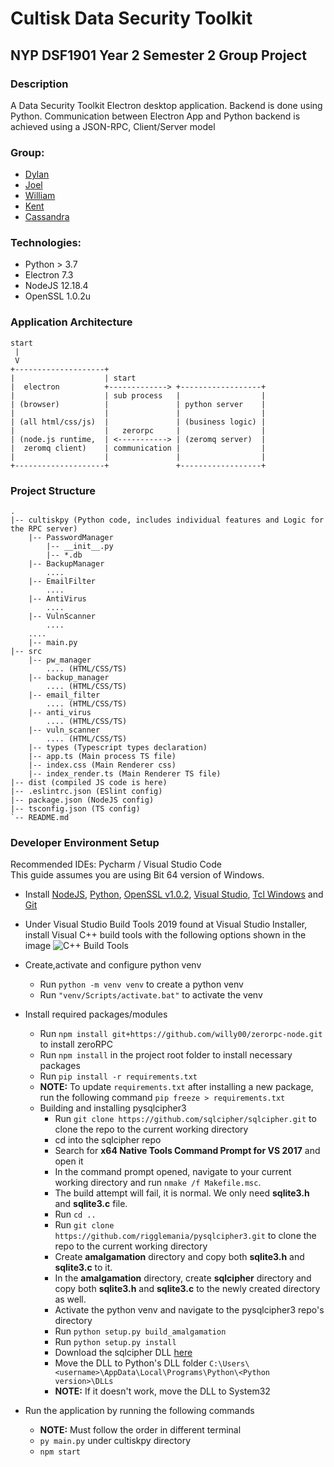 # Cultisk Data Security Toolkit

## NYP DSF1901 Year 2 Semester 2 Group Project

### Description

A Data Security Toolkit Electron desktop application.
Backend is done using Python. 
Communication between Electron App and Python backend is achieved using a JSON-RPC, Client/Server model

### Group:

* [Dylan](https://github.com/Dylan-Liew)
* [Joel](https://github.com/j041)
* [William](https://github.com/willy00)
* [Kent](https://github.com/kentlow2002)
* [Cassandra](https://github.com/Cassandra-Fu)

### Technologies:
* Python > 3.7
* Electron 7.3
* NodeJS 12.18.4
* OpenSSL 1.0.2u

### Application Architecture

```text
start
 | 
 V 
+--------------------+
|                    | start
|  electron          +-------------> +------------------+
|                    | sub process   |                  |
| (browser)          |               | python server    |
|                    |               |                  |
| (all html/css/js)  |               | (business logic) |
|                    |   zerorpc     |                  |
| (node.js runtime,  | <-----------> | (zeromq server)  |
|  zeromq client)    | communication |                  |
|                    |               |                  |
+--------------------+               +------------------+
```

### Project Structure

```text
.
|-- cultiskpy (Python code, includes individual features and Logic for the RPC server)
    |-- PasswordManager 
        |-- __init__.py 
        |-- *.db 
    |-- BackupManager
        ....
    |-- EmailFilter
        ....
    |-- AntiVirus
        ....
    |-- VulnScanner 
        ....
    ....
    |-- main.py
|-- src 
    |-- pw_manager 
        .... (HTML/CSS/TS)
    |-- backup_manager
        .... (HTML/CSS/TS)
    |-- email_filter
        .... (HTML/CSS/TS)
    |-- anti_virus
        .... (HTML/CSS/TS)
    |-- vuln_scanner
        .... (HTML/CSS/TS)
    |-- types (Typescript types declaration)
    |-- app.ts (Main process TS file)
    |-- index.css (Main Renderer css)
    |-- index_render.ts (Main Renderer TS file)
|-- dist (compiled JS code is here)
|-- .eslintrc.json (ESlint config)
|-- package.json (NodeJS config)
|-- tsconfig.json (TS config)
`-- README.md
```

### Developer Environment Setup
Recommended IDEs: Pycharm / Visual Studio Code  
This guide assumes you are using Bit 64 version of Windows.

* Install [NodeJS](https://nodejs.org/en/download/), 
  [Python](https://www.python.org/downloads/), 
  [OpenSSL v1.0.2](https://web.archive.org/web/20200427093430/https://slproweb.com/download/Win64OpenSSL-1_0_2u.exe), 
  [Visual Studio](https://visualstudio.microsoft.com/thank-you-downloading-visual-studio/?sku=BuildTools&rel=16),
  [Tcl Windows](https://www.activestate.com/products/activetcl/downloads/) and
  [Git](https://git-scm.com/downloads)
* Under Visual Studio Build Tools 2019 found at Visual Studio Installer, install Visual C++ build tools with the following options shown in the image 
![C++ Build Tools](https://imgur.com/a/2PhAM0Q)
* Create,activate and configure python venv
  * Run `python -m venv venv` to create a python venv
  * Run `"venv/Scripts/activate.bat"` to activate the venv
* Install required packages/modules
  * Run `npm install git+https://github.com/willy00/zerorpc-node.git` to install zeroRPC
  * Run `npm install` in the project root folder to install necessary packages
  * Run `pip install -r requirements.txt` 
  * **NOTE:** To update `requirements.txt` after installing a new package, run the following command `pip freeze > requirements.txt`
  * Building and installing pysqlcipher3
    * Run `git clone https://github.com/sqlcipher/sqlcipher.git` to clone the repo to the current working directory
    * cd into the sqlcipher repo
    * Search for **x64 Native Tools Command Prompt for VS 2017** and open it
    * In the command prompt opened, navigate to your current working directory and run `nmake /f Makefile.msc`.
    * The build attempt will fail, it is normal. We only need **sqlite3.h** and **sqlite3.c** file.
    * Run `cd ..`
    * Run `git clone https://github.com/rigglemania/pysqlcipher3.git` to clone the repo to the current working directory
    * Create **amalgamation** directory and copy both **sqlite3.h** and **sqlite3.c** to it.
    * In the **amalgamation** directory, create **sqlcipher** directory and copy both **sqlite3.h** and **sqlite3.c** to the newly created directory as well.
    * Activate the python venv and navigate to the pysqlcipher3 repo's directory
    * Run `python setup.py build_amalgamation`
    * Run `python setup.py install`
    * Download the sqlcipher DLL [here](https://1drv.ms/u/s!AtgS340NL-Ukh58UFgmOuQKEEs2P-A?e=pgAjE3)
    * Move the DLL to Python's DLL folder
      `C:\Users\<username>\AppData\Local\Programs\Python\<Python version>\DLLs`
    * **NOTE:** If it doesn't work, move the DLL to System32
  
* Run the application by running the following commands
  * **NOTE:** Must follow the order in different terminal
  * `py main.py` under cultiskpy directory
  * `npm start`
